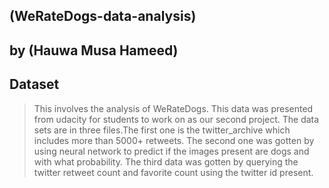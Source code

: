 ## (WeRateDogs-data-analysis)
## by (Hauwa Musa Hameed)


## Dataset

> This involves the analysis of WeRateDogs. This data was presented from udacity for students to work on as our second project. The data sets are in three files.The first one is the twitter_archive which includes more than 5000+ retweets. The second one was gotten by using neural network to predict if the images present are dogs and with what probability. The third data was gotten by  querying the twitter retweet count and favorite count using the twitter id present.
